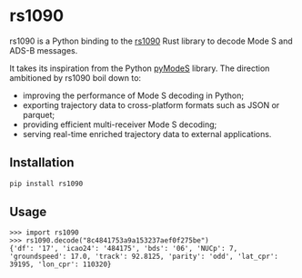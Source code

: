 # rs1090

rs1090 is a Python binding to the [rs1090](https://docs.rs/rs1090/) Rust library to decode Mode S and ADS-B messages.

It takes its inspiration from the Python [pyModeS](https://github.com/junzis/pyModeS) library. The direction ambitioned by rs1090 boil down to:

- improving the performance of Mode S decoding in Python;
- exporting trajectory data to cross-platform formats such as JSON or parquet;
- providing efficient multi-receiver Mode S decoding;
- serving real-time enriched trajectory data to external applications.

## Installation

```sh
pip install rs1090
```

## Usage

```pycon
>>> import rs1090
>>> rs1090.decode("8c4841753a9a153237aef0f275be")
{'df': '17', 'icao24': '484175', 'bds': '06', 'NUCp': 7, 'groundspeed': 17.0, 'track': 92.8125, 'parity': 'odd', 'lat_cpr': 39195, 'lon_cpr': 110320}
```
